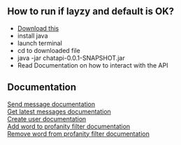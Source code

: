 ## How to run if layzy and default is OK?
- [Download this](https://github.com/harald-billstein/MessageBoardAPI/raw/master/Compiled/chatapi-0.0.1-SNAPSHOT.jar)<br>
- install java
- launch terminal
- cd to downloaded file
- java -jar chatapi-0.0.1-SNAPSHOT.jar
- Read Documentation on how to interact with the API

## Documentation

[Send message documentation](documentation/SENDMESSAGE.md)<br>
[Get latest messages documentation](documentation/GETLATESTMESSAGES.md)<br>
[Create user documentation](documentation/CREATEUSER.md)<br>
[Add word to profanity filter documentation](documentation/ADDWORDTOPROFANITYFILTER.md)<br>
[Remove word from profanity filter documentation](documentation/REMOVEWORDFROMPROFANITYFILTER.md)<br>


